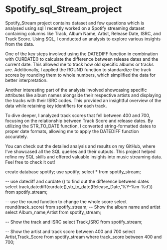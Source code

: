 # Spotify_sql_Stream_project
Spotify_Stream project contains dataset and few questions which is analysed using sql
I recently worked on a Spotify streaming dataset containing columns like Track, Album Name, Artist, Release Date, ISRC, and Track Score. Using SQL, I conducted an analysis to explore various insights from the data.

One of the key steps involved using the DATEDIFF function in combination with CURDATE() to calculate the difference between release dates and the current date. This allowed me to track how old specific albums or tracks are. Additionally, I applied the ROUND function to standardize the track scores by rounding them to whole numbers, which simplified the data for better interpretation.

Another interesting part of the analysis involved showcasing specific attributes like album names alongside their respective artists and displaying the tracks with their ISRC codes. This provided an insightful overview of the data while retaining key identifiers for each track.

To dive deeper, I analyzed track scores that fell between 400 and 700, focusing on the relationship between Track Score and release dates. By utilizing the STR_TO_DATE function, I converted string-formatted dates to proper date formats, allowing me to apply the DATEDIFF function accurately.

You can check out the detailed analysis and results on my GitHub, where I’ve showcased all the SQL queries and their outputs. This project helped refine my SQL skills and offered valuable insights into music streaming data. Feel free to check it out!

create database spotify; use spotify; select * from spotify_stream;

-- use datediff and curdate () to find out the difference between dates select track,datediff(curdate(),str_to_date(Release_Date,'%Y-%m-%d')) from spotify_stream;

-- use the round function to change the whole score select round(track_score) from spotify_stream; -- Show the album name and artist
select Album_name,Artist from spotify_stream;

-- Show the track and ISRC select Track,ISRC from spotify_stream;

-- Show the artist and track score between 400 and 700 select Artist,Track_Score from spotify_stream where track_score between 400 and 700;
